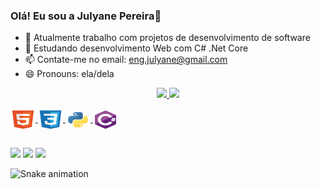 ### Olá! Eu sou a Julyane Pereira👋


- 🔭 Atualmente trabalho com projetos de desenvolvimento de software
- 🌱 Estudando desenvolvimento Web com C# .Net Core
- 📫 Contate-me no email: eng.julyane@gmail.com
- 😄 Pronouns: ela/dela

<div align="center">
  <a href="https://github.com/julypereira">
  <img height="145m" src="https://github-readme-stats.vercel.app/api?username=julypereira&show_icons=true&theme=dracula&include_all_commits=true&count_private=true"/>
  <img height="145m" src="https://github-readme-stats.vercel.app/api/top-langs/?username=julypereira&layout=compact&langs_count=7&theme=dracula"/>
</div>
<div style="display: inline_block"><br>
  <img align="center" alt="Rafa-HTML" height="30" width="40" src="https://raw.githubusercontent.com/devicons/devicon/master/icons/html5/html5-original.svg">
  <img align="center" alt="Rafa-CSS" height="30" width="40" src="https://raw.githubusercontent.com/devicons/devicon/master/icons/css3/css3-original.svg">
  <img align="center" alt="Rafa-Python" height="30" width="40" src="https://raw.githubusercontent.com/devicons/devicon/master/icons/python/python-original.svg">
  <img align="center" alt="Rafa-Csharp" height="30" width="40" src="https://raw.githubusercontent.com/devicons/devicon/master/icons/csharp/csharp-original.svg">
  
</div>
  
  ##
 
<div> 
  <a href="https://instagram.com/julyane.ps" target="_blank"><img src="https://img.shields.io/badge/-Instagram-%23E4405F?style=for-the-badge&logo=instagram&logoColor=white" target="_blank"></a>
  <a href = "mailto:eng.julyane@gmail.com"><img src="https://img.shields.io/badge/-Gmail-%23333?style=for-the-badge&logo=gmail&logoColor=white" target="_blank"></a>
  <a href="https://www.linkedin.com/in/julyane-pereira-da-silva-712a97a1" target="_blank"><img src="https://img.shields.io/badge/-LinkedIn-%230077B5?style=for-the-badge&logo=linkedin&logoColor=white" target="_blank"></a> 
 
  ![Snake animation](https://github.com/julypereira/julypereira/blob/output/github-contribution-grid-snake.svg)
 
</div>
